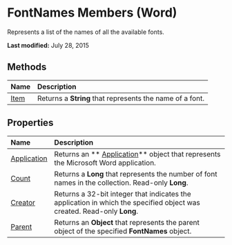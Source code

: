 
# FontNames Members (Word)
Represents a list of the names of all the available fonts.

 **Last modified:** July 28, 2015


## Methods



|**Name**|**Description**|
|:-----|:-----|
| [Item](51d5601b-61fe-d84f-1cac-399190ce643a.md)|Returns a  **String** that represents the name of a font.|

## Properties



|**Name**|**Description**|
|:-----|:-----|
| [Application](9b72a311-b1c4-03d4-a04e-f55b0b93aed9.md)|Returns an  ** [Application](d1cf6f8f-4e88-bf01-93b4-90a83f79cb44.md)** object that represents the Microsoft Word application.|
| [Count](2a518a70-46f8-5872-3892-3d9b23e2c11b.md)|Returns a  **Long** that represents the number of font names in the collection. Read-only **Long**.|
| [Creator](b73a1ce0-0e6e-cce9-5432-aa66cb76f8dd.md)|Returns a 32-bit integer that indicates the application in which the specified object was created. Read-only  **Long**.|
| [Parent](05096bdd-1267-8359-1ea4-184102d748e4.md)|Returns an  **Object** that represents the parent object of the specified **FontNames** object.|
